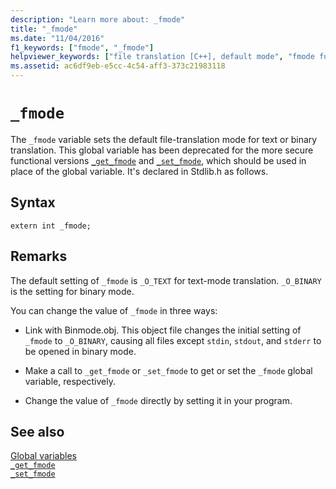 ```yaml
---
description: "Learn more about: _fmode"
title: "_fmode"
ms.date: "11/04/2016"
f1_keywords: ["fmode", "_fmode"]
helpviewer_keywords: ["file translation [C++], default mode", "fmode function", "_fmode function"]
ms.assetid: ac6df9eb-e5cc-4c54-aff3-373c21983118
---
```

# `_fmode`

The `_fmode` variable sets the default file-translation mode for text or binary translation. This global variable has been deprecated for the more secure functional versions [`_get_fmode`](./reference/get-fmode.md) and [`_set_fmode`](./reference/set-fmode.md), which should be used in place of the global variable. It's declared in Stdlib.h as follows.

## Syntax

```
extern int _fmode;
```

## Remarks

The default setting of `_fmode` is `_O_TEXT` for text-mode translation. `_O_BINARY` is the setting for binary mode.

You can change the value of `_fmode` in three ways:

- Link with Binmode.obj. This object file changes the initial setting of `_fmode` to `_O_BINARY`, causing all files except `stdin`, `stdout`, and `stderr` to be opened in binary mode.

- Make a call to `_get_fmode` or `_set_fmode` to get or set the `_fmode` global variable, respectively.

- Change the value of `_fmode` directly by setting it in your program.

## See also

[Global variables](./global-variables.md)\
[`_get_fmode`](./reference/get-fmode.md)\
[`_set_fmode`](./reference/set-fmode.md)
